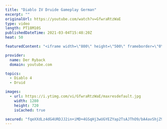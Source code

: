 ```yaml
---
title: "Diablo IV Druide Gameplay German"
excerpt: ""
originalUrl: https://youtube.com/watch?v=GfwraRtzWaE
type: video
length: PT18M10S
publishedDateTime: 2021-03-04T15:48:20Z
heat: 50

featuredContent: "<iframe width=\"800\" height=\"500\" frameborder=\"0\" src=\"https://www.youtube.com/embed/GfwraRtzWaE\" allow=\"accelerometer; autoplay; encrypted-media; gyroscope; picture-in-picture\" allowfullscreen></iframe>"

provider:
  name: Der Ryback
  domain: youtube.com

topics:
  - Diablo 4
  - Druid

images:
  - url: https://i.ytimg.com/vi/GfwraRtzWaE/maxresdefault.jpg
    width: 1280
    height: 720
    isCached: true

secured: "fqeXXdLz4dG4URDJJ2in+iMD+4GSqHj3wUGYEZYap2TsAJThO9/bA4avShjZ9kscfOoRylhzJvv8GCs2Ci9b/836Dewjv8UGpggy2/1nAe2SWXs5YEODxpbAV0f5L7Z8j4CFAdcQ9yHtwNIh14o9osxAsh5DHxCc/IbXVLGR/dgve4Vj9BXGFeH4V/9NklGvQkTHm8VFKI1MnBJcb0Ob6uJyr+zCTDK+bBTdF99fRBufdWNuFmQQQW6eSfloHfw2n1L6mN/WHnBJjuPSzNFHNxz3axjK7QnRIJ6HugQsqInvpQfnWrdTgAMA9n5yZe555Ev2xh+dFmWSQpt9cbmp8b2vK/Ju1m1i0O3+BJQFunc2c+Aq9gBJ0Blz48KEvAy9p8vRvj0+tVeR/YfO0Gup2h/QzPvlt3fg4EoBAJrlXqI=;oAhN4BWc4PtdNMXcrAu5bA=="
---
```


